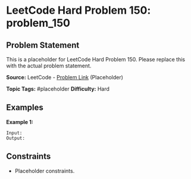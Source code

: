 # LeetCode Hard Problem 150: problem_150

## Problem Statement

This is a placeholder for LeetCode Hard Problem 150.
Please replace this with the actual problem statement.

**Source:** LeetCode - [Problem Link](https://leetcode.com/problems/problem-150/) (Placeholder)

**Topic Tags:** #placeholder
**Difficulty:** Hard

## Examples

**Example 1:**

```
Input:
Output:
```

## Constraints

- Placeholder constraints.
